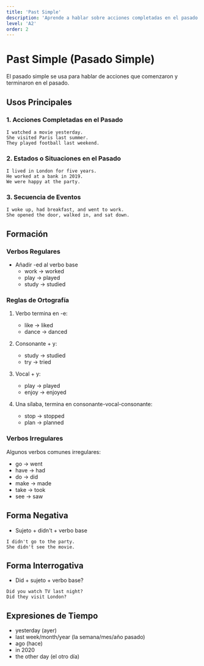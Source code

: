 ```yaml
---
title: 'Past Simple'
description: 'Aprende a hablar sobre acciones completadas en el pasado'
level: 'A2'
order: 2
---
```


# Past Simple (Pasado Simple)

El pasado simple se usa para hablar de acciones que comenzaron y terminaron en el pasado.

## Usos Principales

### 1. Acciones Completadas en el Pasado
```english
I watched a movie yesterday.
She visited Paris last summer.
They played football last weekend.
```

### 2. Estados o Situaciones en el Pasado
```english
I lived in London for five years.
He worked at a bank in 2019.
We were happy at the party.
```

### 3. Secuencia de Eventos
```english
I woke up, had breakfast, and went to work.
She opened the door, walked in, and sat down.
```

## Formación

### Verbos Regulares
- Añadir -ed al verbo base
  - work → worked
  - play → played
  - study → studied

### Reglas de Ortografía
1. Verbo termina en -e:
   - like → liked
   - dance → danced

2. Consonante + y:
   - study → studied
   - try → tried

3. Vocal + y:
   - play → played
   - enjoy → enjoyed

4. Una sílaba, termina en consonante-vocal-consonante:
   - stop → stopped
   - plan → planned

### Verbos Irregulares
Algunos verbos comunes irregulares:
- go → went
- have → had
- do → did
- make → made
- take → took
- see → saw

## Forma Negativa
- Sujeto + didn't + verbo base
```english
I didn't go to the party.
She didn't see the movie.
```

## Forma Interrogativa
- Did + sujeto + verbo base?
```english
Did you watch TV last night?
Did they visit London?
```

## Expresiones de Tiempo
- yesterday (ayer)
- last week/month/year (la semana/mes/año pasado)
- ago (hace)
- in 2020
- the other day (el otro día) 